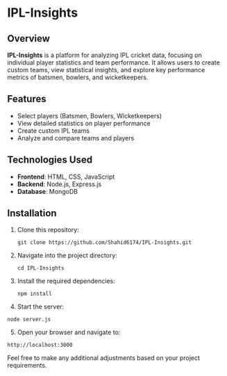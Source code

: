 # IPL-Insights

## Overview
**IPL-Insights** is a platform for analyzing IPL cricket data, focusing on individual player statistics and team performance. It allows users to create custom teams, view statistical insights, and explore key performance metrics of batsmen, bowlers, and wicketkeepers.

## Features
- Select players (Batsmen, Bowlers, Wicketkeepers)
- View detailed statistics on player performance
- Create custom IPL teams
- Analyze and compare teams and players

## Technologies Used
- **Frontend**: HTML, CSS, JavaScript
- **Backend**: Node.js, Express.js
- **Database**: MongoDB

## Installation

1. Clone this repository:
   ```
   git clone https://github.com/Shahid6174/IPL-Insights.git
   ```
2. Navigate into the project directory:
   ```
   cd IPL-Insights
   ```
3. Install the required dependencies:
   ```
   npm install
   ```
4. Start the server:
```
node server.js
```
5. Open your browser and navigate to:
```
http://localhost:3000
```
Feel free to make any additional adjustments based on your project requirements.




